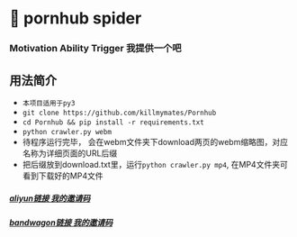 #  pornhub spider
### Motivation Ability Trigger 我提供一个吧

## 用法简介

- ```本项目适用于py3```
- ```git clone https://github.com/killmymates/Pornhub ```
- ```cd Pornhub && pip install -r requirements.txt```
- ```python crawler.py webm```
- 待程序运行完毕， 会在webm文件夹下download两页的webm缩略图，对应名称为详细页面的URL后缀
- 把后缀放到download.txt里，运行```python crawler.py mp4```, 在MP4文件夹可看到下载好的MP4文件


##### [aliyun链接 我的邀请码](https://promotion.aliyun.com/ntms/yunparter/invite.html?userCode=4bkl2w99)

##### [bandwagon链接 我的邀请码](https://bandwagonhost.com/aff.php?aff=40195)